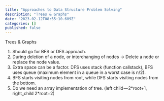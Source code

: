 ```yaml
---
title: "Approaches to Data Structure Problem Solving"
description: "Trees & Graphs"
date: "2023-02-12T08:55:10.609Z"
categories: []
published: false
---
```


Trees & Graphs

1.  Should go for BFS or DFS approach.
2.  During deletion of a node, or interchanging of nodes -> Delete a node or replace the node value.
3.  Extra space can be a factor. DFS uses stack (function callstack), BFS uses queue (maximum element in a queue in a worst case is n/2).
4.  BFS starts visiting nodes from root, while DFS starts visiting nodes from the bottom.
5.  Do we need an array implementation of tree. (left child — 2\*root+1, right\_child 2\*root+2)
